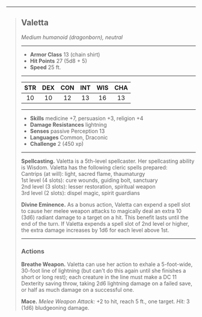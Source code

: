 ***
> ## Valetta
> *Medium humanoid (dragonborn), neutral*
> 
> ***
> 
> - **Armor Class** 13 (chain shirt)
> - **Hit Points** 27 (5d8 + 5)
> - **Speed** 25 ft.
> 
> ***
> 
> |STR|DEX|CON|INT|WIS|CHA|
> |:---:|:---:|:---:|:---:|:---:|:---:|
> |10|10|12|13|16|13|
> 
> ***
> 
> - **Skills** medicine +7, persuasion +3, religion +4
> - **Damage Resistances** lightning
> - **Senses** passive Perception 13
> - **Languages** Common, Draconic
> - **Challenge** 2 (450 xp)
> 
> ***
> 
> **Spellcasting.** Valetta is a 5th-level spellcaster. Her spellcasting ability is Wisdom. Valetta has the following cleric spells prepared:  
> Cantrips (at will): light, sacred flame, thaumaturgy  
> 1st level (4 slots): cure wounds, guiding bolt, sanctuary  
> 2nd level (3 slots): lesser restoration, spiritual weapon  
> 3rd level (2 slots): dispel magic, spirit guardians
> 
> **Divine Eminence.** As a bonus action, Valetta can expend a spell slot to cause her melee weapon attacks to magically deal an extra 10 (3d6) radiant damage to a target on a hit. This benefit lasts until the end of the turn. If Valetta expends a spell slot of 2nd level or higher, the extra damage increases by 1d6 for each level above 1st.
> 
> ***
> 
> ### Actions
> **Breathe Weapon.** Valetta can use her action to exhale a 5-foot-wide, 30-foot line of lightning (but can't do this again until she finishes a short or long rest); each creature in the line must make a DC 11 Dexterity saving throw, taking 2d6 lightning damage on a failed save, or half as much damage on a successful one.
> 
> **Mace.** *Melee Weapon Attack:* +2 to hit, reach 5 ft., one target. *Hit:* 3 (1d6) bludgeoning damage.